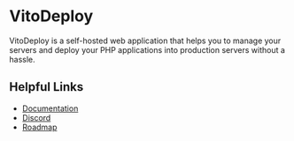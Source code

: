 # VitoDeploy

VitoDeploy is a self-hosted web application that helps you to manage your servers and deploy your PHP applications into production servers without a hassle.

## Helpful Links

- [Documentation](https://vitodeploy.com)
- [Discord](https://discord.gg/uZeeHZZnm5)
- [Roadmap](https://github.com/orgs/vitodeploy/projects/5)

